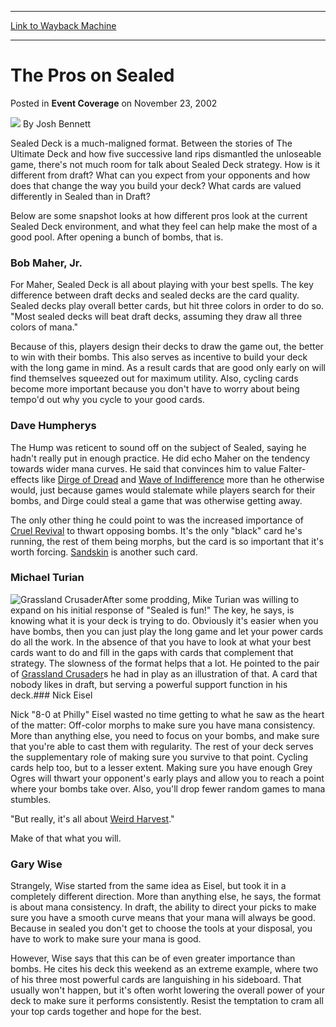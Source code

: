 
---
[Link to Wayback Machine](https://web.archive.org/web/20220126061147/https://magic.wizards.com/en/articles/archive/event-coverage/pros-sealed-2002-11-23)

[_metadata_:author]:- "Josh Bennett"
[_metadata_:description]:- "Sealed Deck is a much-maligned format. Between the stories of The Ultimate Deck and how five successive land rips dismantled the unloseable game, there's not much room for talk about Sealed Deck strategy. How is it different from draft? What can you expect from your opponents and how does that change the way you build your deck? What cards are valued differently in Sealed than"
[_metadata_:generator]:- "Drupal 7 (http://drupal.org)"
[_metadata_:node]:- "777791"
[_metadata_:publish_date]:- "2002-11-23"
[_metadata_:source]:- "div-main-content"
[_metadata_:title]:- "The Pros on Sealed"
[_metadata_:wayback_capture_timestamp]:- "2022-01-26 06:11:47"
[_metadata_:wayback_raw_url]:- "https://web.archive.org/web/20220126061147id_/https://magic.wizards.com/en/articles/archive/event-coverage/pros-sealed-2002-11-23"
[_metadata_:wayback_url]:- "https://magic.wizards.com/en/articles/archive/event-coverage/pros-sealed-2002-11-23"
---


The Pros on Sealed
==================



 Posted in **Event Coverage**
 on November 23, 2002 






![](https://media.magic.wizards.com/styles/auth_small/public/images/person/authorpic_joshbennett.jpg)
By Josh Bennett











Sealed Deck is a much-maligned format. Between the stories of The Ultimate Deck and how five successive land rips dismantled the unloseable game, there's not much room for talk about Sealed Deck strategy. How is it different from draft? What can you expect from your opponents and how does that change the way you build your deck? What cards are valued differently in Sealed than in Draft?

Below are some snapshot looks at how different pros look at the current Sealed Deck environment, and what they feel can help make the most of a good pool. After opening a bunch of bombs, that is.

### Bob Maher, Jr.

For Maher, Sealed Deck is all about playing with your best spells. The key difference between draft decks and sealed decks are the card quality. Sealed decks play overall better cards, but hit three colors in order to do so. "Most sealed decks will beat draft decks, assuming they draw all three colors of mana."

Because of this, players design their decks to draw the game out, the better to win with their bombs. This also serves as incentive to build your deck with the long game in mind. As a result cards that are good only early on will find themselves squeezed out for maximum utility. Also, cycling cards become more important because you don't have to worry about being tempo'd out why you cycle to your good cards.

### Dave Humpherys

The Hump was reticent to sound off on the subject of Sealed, saying he hadn't really put in enough practice. He did echo Maher on the tendency towards wider mana curves. He said that convinces him to value Falter-effects like [Dirge of Dread](https://gatherer.wizards.com/Pages/Card/Details.aspx?name=Dirge+of+Dread) and [Wave of Indifference](https://gatherer.wizards.com/Pages/Card/Details.aspx?name=Wave+of+Indifference) more than he otherwise would, just because games would stalemate while players search for their bombs, and Dirge could steal a game that was otherwise getting away.

The only other thing he could point to was the increased importance of [Cruel Revival](https://gatherer.wizards.com/Pages/Card/Details.aspx?name=Cruel+Revival) to thwart opposing bombs. It's the only "black" card he's running, the rest of them being morphs, but the card is so important that it's worth forcing. [Sandskin](https://gatherer.wizards.com/Pages/Card/Details.aspx?name=Sandskin) is another such card.

### Michael Turian

![Grassland Crusader](http://gatherer.wizards.com/Handlers/Image.ashx?type=card&name=Grassland+Crusader)After some prodding, Mike Turian was willing to expand on his initial response of "Sealed is fun!" The key, he says, is knowing what it is your deck is trying to do. Obviously it's easier when you have bombs, then you can just play the long game and let your power cards do all the work. In the absence of that you have to look at what your best cards want to do and fill in the gaps with cards that complement that strategy. The slowness of the format helps that a lot. He pointed to the pair of [Grassland Crusader](https://gatherer.wizards.com/Pages/Card/Details.aspx?name=Grassland+Crusader)s he had in play as an illustration of that. A card that nobody likes in draft, but serving a powerful support function in his deck.### Nick Eisel

Nick "8-0 at Philly" Eisel wasted no time getting to what he saw as the heart of the matter: Off-color morphs to make sure you have mana consistency. More than anything else, you need to focus on your bombs, and make sure that you're able to cast them with regularity. The rest of your deck serves the supplementary role of making sure you survive to that point. Cycling cards help too, but to a lesser extent. Making sure you have enough Grey Ogres will thwart your opponent's early plays and allow you to reach a point where your bombs take over. Also, you'll drop fewer random games to mana stumbles.

"But really, it's all about [Weird Harvest](https://gatherer.wizards.com/Pages/Card/Details.aspx?name=Weird+Harvest)."

Make of that what you will.

### Gary Wise

Strangely, Wise started from the same idea as Eisel, but took it in a completely different direction. More than anything else, he says, the format is about mana consistency. In draft, the ability to direct your picks to make sure you have a smooth curve means that your mana will always be good. Because in sealed you don't get to choose the tools at your disposal, you have to work to make sure your mana is good.

However, Wise says that this can be of even greater importance than bombs. He cites his deck this weekend as an extreme example, where two of his three most powerful cards are languishing in his sideboard. That usually won't happen, but it's often worht lowering the overall power of your deck to make sure it performs consistently. Resist the temptation to cram all your top cards together and hope for the best.







